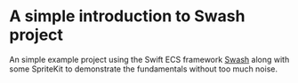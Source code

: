 # A simple introduction to Swash project

An simple example project using the Swift ECS framework [Swash](https://github.com/johnrnyquist/Swash) 
along with some SpriteKit to demonstrate the fundamentals without too much noise.


